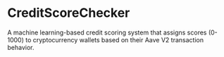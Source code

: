 # CreditScoreChecker
A machine learning-based credit scoring system that assigns scores (0-1000) to cryptocurrency wallets based on their Aave V2 transaction behavior.
